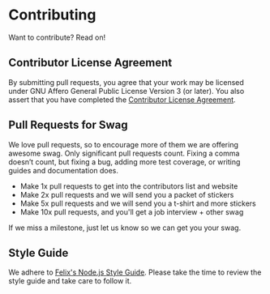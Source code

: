Contributing
============

Want to contribute? Read on! 

Contributor License Agreement
-----------------------------

By submitting pull requests, you agree that your work may be licensed under GNU Affero General Public License Version 3 (or later).
You also assert that you have completed the [Contributor License Agreement](https://storj.io/cla).

Pull Requests for Swag
----------------------
We love pull requests, so to encourage more of them we are offering
awesome swag. Only significant pull requests count. Fixing a comma
doesn’t count, but fixing a bug, adding more test coverage, or writing
guides and documentation does.

- Make 1x pull requests to get into the contributors list and website
- Make 2x pull requests and we will send you a packet of stickers
- Make 5x pull requests and we will send you a t-shirt and more stickers
- Make 10x pull requests, and you'll get a job interview + other swag

If we miss a milestone, just let us know so we can get you your swag. 

Style Guide
-----------
We adhere to
[Felix's Node.js Style Guide](https://github.com/felixge/node-style-guide).
Please take the time to review the style guide and take care to follow it.
